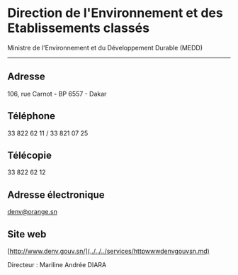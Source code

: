 # Direction de l'Environnement et des Etablissements classés

Ministre de l'Environnement et du Développement Durable (MEDD)  

-----------------------------------------------------------------

**Adresse**
-----------

106, rue Carnot - BP 6557 - Dakar

**Téléphone**
-------------

33 822 62 11 / 33 821 07 25

**Télécopie**
-------------

33 822 62 12

**Adresse électronique**
------------------------

[denv@orange.sn](../../../services/denvorangesn.md)

**Site web**
------------

[http://www.denv.gouv.sn/](../../../services/httpwwwdenvgouvsn.md)

Directeur : Mariline Andrée DIARA